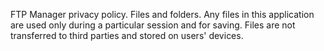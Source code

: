 FTP Manager privacy policy.
Files and folders.
Any files in this application are used only during a particular session and for saving.
Files are not transferred to third parties and stored on users' devices.
